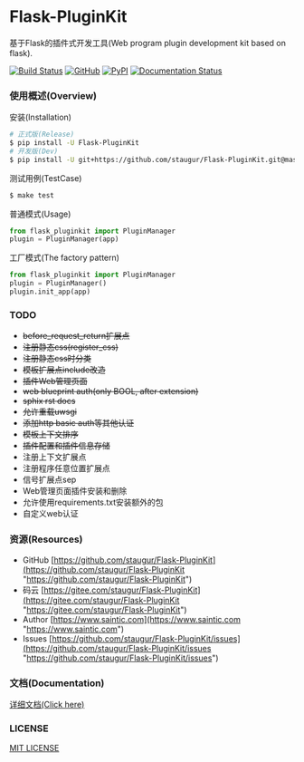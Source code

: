 # Flask-PluginKit

基于Flask的插件式开发工具(Web program plugin development kit based on flask).

[![Build Status](https://travis-ci.com/staugur/Flask-PluginKit.svg?branch=master)](https://travis-ci.com/staugur/Flask-PluginKit) [![GitHub](https://img.shields.io/github/license/mashape/apistatus.svg?style=popout)](https://pypi.org/project/Flask-PluginKit/) [![PyPI](https://img.shields.io/pypi/v/Flask-PluginKit.svg?style=popout)](https://pypi.org/project/Flask-PluginKit/) [![Documentation Status](https://readthedocs.org/projects/flask-pluginkit/badge/?version=latest)](https://flask-pluginkit.readthedocs.io/en/latest/?badge=latest)


### 使用概述(Overview)

安装(Installation)

```bash
# 正式版(Release)
$ pip install -U Flask-PluginKit
# 开发版(Dev)
$ pip install -U git+https://github.com/staugur/Flask-PluginKit.git@master
```

测试用例(TestCase)

```bash
$ make test
```

普通模式(Usage)

```python
from flask_pluginkit import PluginManager
plugin = PluginManager(app)
```

工厂模式(The factory pattern)

```python
from flask_pluginkit import PluginManager
plugin = PluginManager()
plugin.init_app(app)
```


### TODO

- ~~before_request_return扩展点~~
- ~~注册静态css(register_css)~~
- ~~注册静态css时分类~~
- ~~模板扩展点include改造~~
- ~~插件Web管理页面~~
- ~~web blueprint auth(only BOOL, after extension)~~
- ~~sphix rst docs~~
- ~~允许重载uwsgi~~
- ~~添加http basic auth等其他认证~~
- ~~模板上下文排序~~
- ~~插件配置和插件信息存储~~
- 注册上下文扩展点
- 注册程序任意位置扩展点
- 信号扩展点sep
- Web管理页面插件安装和删除
- 允许使用requirements.txt安装额外的包
- 自定义web认证


### 资源(Resources)

* GitHub [https://github.com/staugur/Flask-PluginKit](https://github.com/staugur/Flask-PluginKit "https://github.com/staugur/Flask-PluginKit")
* 码云 [https://gitee.com/staugur/Flask-PluginKit](https://gitee.com/staugur/Flask-PluginKit "https://gitee.com/staugur/Flask-PluginKit")
* Author [https://www.saintic.com](https://www.saintic.com "https://www.saintic.com")
* Issues [https://github.com/staugur/Flask-PluginKit/issues](https://github.com/staugur/Flask-PluginKit/issues "https://github.com/staugur/Flask-PluginKit/issues")


### 文档(Documentation)

[详细文档(Click here)](https://flask-pluginkit.readthedocs.io)


### LICENSE

[MIT LICENSE](http://flask.pocoo.org/docs/license/#flask-license)

